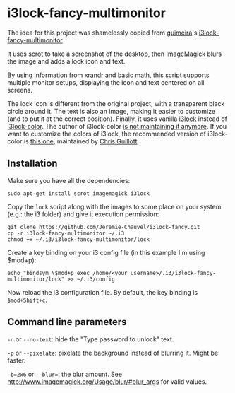 # i3lock-fancy-multimonitor
The idea for this project was shamelessly copied from [guimeira](https://github.com/guimeira)'s [i3lock-fancy-multimonitor](https://github.com/guimeira/i3lock-fancy-multimonitor)

It uses [scrot](http://freecode.com/projects/scrot) to take a screenshot of the desktop, then [ImageMagick](http://www.imagemagick.org/) blurs the image and adds a lock icon and text.

By using information from [xrandr](http://www.x.org/wiki/Projects/XRandR/) and basic math, this script supports multiple monitor setups, displaying the icon and text centered on all screens.

The lock icon is different from the original project, with a transparent black circle around it. The text is also an image, making it easier to customize (and to put it at the correct position). Finally, it uses vanilla [i3lock](https://github.com/i3/i3lock) instead of [i3lock-color](https://github.com/eBrnd/i3lock-color). The author of i3lock-color [is not maintaining it anymore](https://github.com/eBrnd/i3lock-color/issues/6). If you want to customize the colors of i3lock, the recommended version of i3lock-color is [this one](https://github.com/Arcaena/i3lock-color), maintained by [Chris Guillott](https://github.com/Arcaena).

## Installation
Make sure you have all the dependencies:

```
sudo apt-get install scrot imagemagick i3lock
```

Copy the `lock` script along with the images to some place on your system (e.g.: the i3 folder) and give it execution permission:

```
git clone https://github.com/Jeremie-Chauvel/i3lock-fancy.git
cp -r i3lock-fancy-multimonitor ~/.i3
chmod +x ~/.i3/i3lock-fancy-multimonitor/lock
```

Create a key binding on your i3 config file (in this example I'm using $mod+p):

```
echo "bindsym \$mod+p exec /home/<your username>/.i3/i3lock-fancy-multimonitor/lock" >> ~/.i3/config
```

Now reload the i3 configuration file. By default, the key binding is `$mod+Shift+c`.

## Command line parameters

`-n` or `--no-text`: hide the "Type password to unlock" text.

`-p` or `--pixelate`: pixelate the background instead of blurring it. Might be faster.

`-b=2x6` or `--blur=`: the blur amount. See http://www.imagemagick.org/Usage/blur/#blur_args for valid values.
